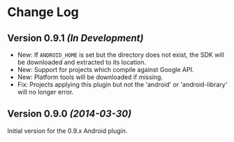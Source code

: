Change Log
==========

Version 0.9.1 *(In Development)*
--------------------------------

 * New: If `ANDROID_HOME` is set but the directory does not exist, the SDK will be downloaded and
   extracted to its location.
 * New: Support for projects which compile against Google API.
 * New: Platform tools will be downloaded if missing.
 * Fix: Projects applying this plugin but not the 'android' or 'android-library' will no longer
   error.


Version 0.9.0 *(2014-03-30)*
----------------------------

Initial version for the 0.9.x Android plugin.
